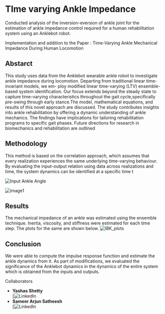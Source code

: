 # TIme varying Ankle Impedance

Conducted analysis of the inversion-eversion of ankle joint for the estimation of ankle impedance control required for a human 
rehabilitation system using an Anklebot robot.

Implementation and addition to the Paper : Time-Varying Ankle Mechanical Impedance During Human Locomotion


## Abstarct
This study uses data from the Anklebot wearable ankle robot to investigate ankle impedance during locomotion. Departing from traditional linear time-invariant models, we em-
ploy modified linear time-varying (LTV) ensemble-based system identification. Our focus extends beyond the steady state to capture time-varying characteristics throughout the gait cycle,specifically pre-swing through early stance.The model, mathematical equations, and results of this novel approach are discussed. The study contributes insights into
ankle rehabilitation by offering a dynamic understanding of ankle mechanics. The findings have implications for tailoring rehabilitation programs to specific gait phases. Future directions for research in biomechanics and rehabilitation are outlined


## Methodology
This method is based on the correlation approach, which assumes that every realization experiences the same underlying time-varying behaviour. By evaluating the input-output relation using data across realizations and time, the system dynamics can be identified at a specific time t

![Input Ankle Angle](https://github.com/YashasShetty/time_varying_ankle_impedance/assets/112819834/7ba95c0c-a438-4431-9913-7f40021df7f6)

![image1](https://github.com/YashasShetty/time_varying_ankle_impedance/assets/112819834/fb34c87f-2f78-49e7-83f2-1feeef3b2c83)


## Results
The mechanical impedance of an ankle was estimated using the ensemble technique. Inertia, viscosity, and stiffness were estimated for each time step. The plots for the same are shown below.
![IBK_plots](https://github.com/YashasShetty/time_varying_ankle_impedance/assets/112819834/0bb1fe75-2658-4613-bac6-6be93c8ef890)


## Conclusion
We were able to compute the impulse response function and estimate the ankle dynamics from it. As part of modifications, we evaluated the significance of the
Anklebot dynamics in the dynamics of the entire system which is obtained from the inputs and outputs. 


Collaborators
* **Yashas Shetty**<br>
[![LinkedIn](https://www.linkedin.com/in/yashas-shetty-046858168/) 
* **Sameer Arjun Satheesh**<br>
[![LinkedIn](https://www.linkedin.com/in/sameer-arjun-satheesh/) 
  
